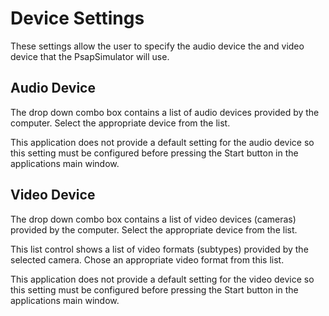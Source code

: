 # Device Settings
These settings allow the user to specify the audio device the and video device that the PsapSimulator will use.

## Audio Device
The drop down combo box contains a list of audio devices provided by the computer. Select the appropriate device from the list.

This application does not provide a default setting for the audio device so this setting must be configured before pressing the Start button in the applications main window.

## Video Device
The drop down combo box contains a list of video devices (cameras) provided by the computer. Select the appropriate device from the list.

This list control shows a list of video formats (subtypes) provided by the selected camera. Chose an appropriate video format from this list.

This application does not provide a default setting for the video device so this setting must be configured before pressing the Start button in the applications main window.
